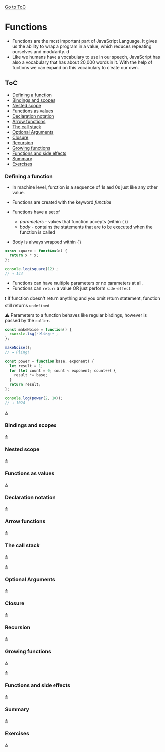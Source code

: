[Go to ToC](../README.md)

# Functions

* Functions are the most important part of JavaScript Language. It gives us the ability to wrap a program in a value, which reduces repeating ourselves and modularity.  d
* Like we humans have a vocabulary to use in our speech, JavaScript has also a vocabulary that has about 20,000 words in it. With the help of fuctions we can expand on this vocabulary to create our own.


## ToC
* [Defining a function](#defining-a-function)  
* [Bindings and scopes](#bindings-and-scopes)  
* [Nested scope](#nested-scope)  
* [Functions as values](#functions-as-values)  
* [Declaration notation](#declaration-notation)  
* [Arrow functions](#arrow-functions)
* [The call stack](#the-call-stack)
* [Optional Arguments](#optional-arguments)  
* [Closure](#closure)  
* [Recursion](#recursion)  
* [Growing functions](#growing-functions)  
* [Functions and side effects](#functions-and-side-effects)  
* [Summary](#summary)  
* [Exercises](#exercises)   


### Defining a function  

* In machine level, function is a sequence of 1s and 0s just like any other value.

* Functions are created with the keyword *function*

* Functions have a set of 
    * *parameters* - values that function accepts (within `()`)
    * *body* - contains the statements that are to be executed when the function is called

* Body is always wrapped within `{}`  

```javascript
const square = function(x) {
  return x * x;
};

console.log(square(12));
// → 144
```  


* Functions can have multiple parameters or no parameters at all.
* Functions can `return` a value OR just perform `side-effect`  

:exclamation: If function doesn't return anything and you omit return statement, function still returns `undefined`  

:warning: Parameters to a function behaves like regular bindings, however is passed by the `caller`.

```javascript  
const makeNoise = function() {
  console.log("Pling!");
};

makeNoise();
// → Pling!

const power = function(base, exponent) {
  let result = 1;
  for (let count = 0; count < exponent; count++) {
    result *= base;
  }
  return result;
};

console.log(power(2, 10));
// → 1024

```





[🔝](#toc)  
  

### Bindings and scopes





[🔝](#toc)  
  
### Nested scope




  
[🔝](#toc)  

### Functions as values



  
[🔝](#toc)  

### Declaration notation



  
[🔝](#toc)  

### Arrow functions




[🔝](#toc)    
  
  
### The call stack



  
[🔝](#toc)  

  
  
  
  

  
[🔝](#toc)  

### Optional Arguments



  
[🔝](#toc)  

### Closure


  
[🔝](#toc)  

### Recursion



[🔝](#toc)    
  
  
### Growing functions



  
[🔝](#toc)  

  
  
  


  
[🔝](#toc)  

### Functions and side effects



  
[🔝](#toc)  

### Summary


  
[🔝](#toc)  

### Exercises



[🔝](#toc)    
  
  

  
